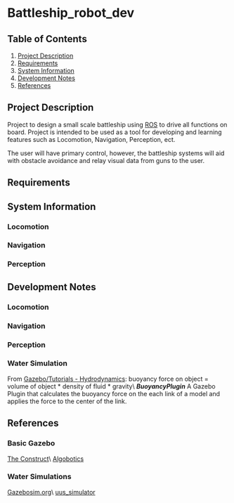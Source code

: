 # Battleship_robot_dev

## Table of Contents
1. [Project Description](#project-description)
2. [Requirements](#requirements)
3. [System Information](#system-information)
4. [Development Notes](#development-notes)
5. [References](#references)

## Project Description

Project to design a small scale battleship using [ROS](https://www.ros.org/) to drive all functions on board. Project is intended to be used as a tool for developing and learning features such as Locomotion, Navigation, Perception, ect.

The user will have primary control, however, the battleship systems will aid with obstacle avoidance and relay visual data from guns to the user.


## Requirements


## System Information
### Locomotion

### Navigation

### Perception


## Development Notes
### Locomotion

### Navigation

### Perception

### Water Simulation
From [Gazebo/Tutorials - Hydrodynamics](https://classic.gazebosim.org/tutorials?tut=hydrodynamics&cat=physics):
buoyancy force on object = volume of object * density of fluid * gravity\\
***BuoyancyPlugin***
A Gazebo Plugin that calculates the buoyancy force on the each link of a model and applies the force to the center of the link.


## References
### Basic Gazebo
[The Construct](https://www.youtube.com/playlist?list=PLK0b4e05LnzbHiGDGTgE_FIWpOCvndtYx)\\
[Algobotics](https://www.youtube.com/watch?v=_qQAfTmB5wc)

### Water Simulations
[Gazebosim.org](https://staging.gazebosim.org/projects/maritime)\\
[uus_simulator](https://github.com/uuvsimulator/uuv_simulator/tree/master)

